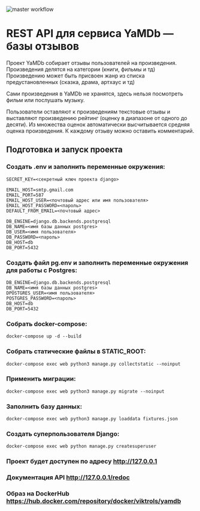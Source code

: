 ![master workflow](https://github.com/Viktrols/yamdb_final/workflows/yamdb_workflow.yaml/badge.svg)
# REST API для сервиса YaMDb — базы отзывов
Проект YaMDb собирает отзывы пользователей на произведения. Произведения делятся на категории (книги, фильмы и тд) Произведению может быть присвоен жанр из списка предустановленных (сказка, драма, артхаус и тд)

Сами произведения в YaMDb не хранятся, здесь нельзя посмотреть фильм или послушать музыку.

Пользователи оставляют к произведениям текстовые отзывы и выставляют произведению рейтинг (оценку в диапазоне от одного до десяти). Из множества оценок автоматически высчитывается средняя оценка произведения. К каждому отзыву можно оставить комментарий.
## Подготовка и запуск проекта
### Создать .env и заполнить переменные окружения:
```
SECRET_KEY=<секретный ключ проекта django>

EMAIL_HOST=smtp.gmail.com
EMAIL_PORT=587
EMAIL_HOST_USER=<почтовый адрес или имя пользователя>
EMAIL_HOST_PASSWORD=<пароль>
DEFAULT_FROM_EMAIL=<почтовый адрес>

DB_ENGINE=django.db.backends.postgresql
DB_NAME=<имя базы данных postgres>
DB_USER=<имя пользователя>
DB_PASSWORD=<пароль>
DB_HOST=db
DB_PORT=5432

```
### Создать файл pg.env и заполнить переменные окружения для работы с Postgres:
```
DB_ENGINE=django.db.backends.postgresql
DB_NAME=<имя базы данных postgres>
DPOSTGRES_USER=<имя пользователя>
POSTGRES_PASSWORD=<пароль>
DB_HOST=db
DB_PORT=5432

```
### Собрать docker-compose:
```
docker-compose up -d --build
```
### Собрать статические файлы в STATIC_ROOT:
```
docker-compose exec web python3 manage.py collectstatic --noinput
```
### Применить миграции:
```
docker-compose exec web python3 manage.py migrate --noinput
```
### Заполнить базу данных:
```
docker-compose exec web python3 manage.py loaddata fixtures.json
```
### Создать суперпользователя Django:
```
docker-compose exec web python manage.py createsuperuser
```
### Проект будет доступен по адресу http://127.0.0.1
### Документация API http://127.0.0.1/redoc
### Образ на DockerHub https://hub.docker.com/repository/docker/viktrols/yamdb


